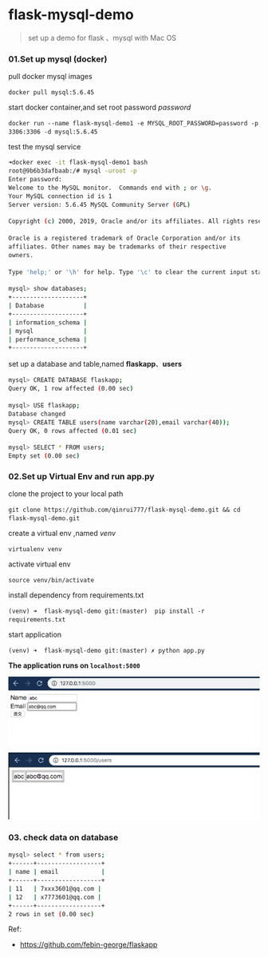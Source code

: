 # flask-mysql-demo
> set up a demo for flask 、mysql with Mac OS 

### 01.Set up mysql (docker)

pull docker mysql images

`docker pull mysql:5.6.45`

start docker container,and set root password *password* 

`docker run --name flask-mysql-demo1 -e MYSQL_ROOT_PASSWORD=password -p 3306:3306 -d mysql:5.6.45`

test the mysql service

```bash
➜docker exec -it flask-mysql-demo1 bash
root@9b6b3dafbaab:/# mysql -uroot -p
Enter password:
Welcome to the MySQL monitor.  Commands end with ; or \g.
Your MySQL connection id is 1
Server version: 5.6.45 MySQL Community Server (GPL)

Copyright (c) 2000, 2019, Oracle and/or its affiliates. All rights reserved.

Oracle is a registered trademark of Oracle Corporation and/or its
affiliates. Other names may be trademarks of their respective
owners.

Type 'help;' or '\h' for help. Type '\c' to clear the current input statement.

mysql> show databases;
+--------------------+
| Database           |
+--------------------+
| information_schema |
| mysql              |
| performance_schema |
+--------------------+
```

set up a database and table,named **flaskapp**、**users**
```bash
mysql> CREATE DATABASE flaskapp;
Query OK, 1 row affected (0.00 sec)

mysql> USE flaskapp;
Database changed
mysql> CREATE TABLE users(name varchar(20),email varchar(40));
Query OK, 0 rows affected (0.01 sec)

mysql> SELECT * FROM users;
Empty set (0.00 sec)
```

###  02.Set up Virtual Env and run app.py

clone the project to your local path

`git clone https://github.com/qinrui777/flask-mysql-demo.git && cd flask-mysql-demo.git `

create a virtual env ,named *venv*  

`virtualenv venv`

activate virtual env

`source venv/bin/activate`

install dependency from requirements.txt

`(venv) ➜  flask-mysql-demo git:(master)  pip install -r requirements.txt`

start application  

`(venv) ➜  flask-mysql-demo git:(master) ✗ python app.py`



**The application runs on  `localhost:5000`**



![submit](demo-image-1.png)


![getUser](demo-image-2.png)



### 03. check data on database 

```bash
mysql> select * from users;
+------+------------------+
| name | email            |
+------+------------------+
| 11   | 7xxx3601@qq.com |
| 12   | x7773601@qq.com |
+------+------------------+
2 rows in set (0.00 sec)
```


Ref: 
- https://github.com/febin-george/flaskapp